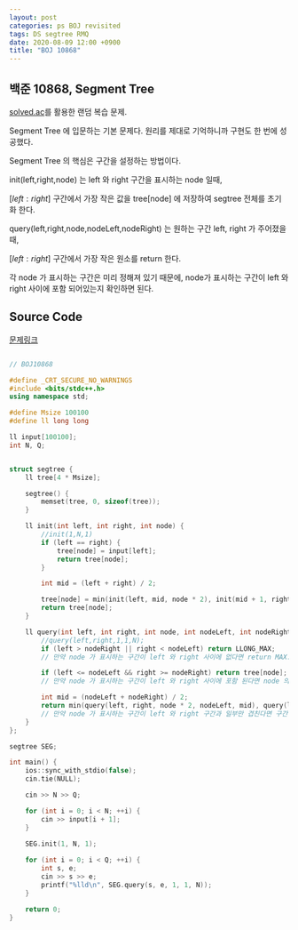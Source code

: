 ```yaml
---
layout: post
categories: ps BOJ revisited
tags: DS segtree RMQ
date: 2020-08-09 12:00 +0900
title: "BOJ 10868"
---
```


## 백준 10868, Segment Tree

[solved.ac](https://solved.ac)를 활용한 랜덤 복습 문제.  

Segment Tree 에 입문하는 기본 문제다. 원리를 제대로 기억하니까 구현도 한 번에 성공했다.  

Segment Tree 의 핵심은 구간을 설정하는 방법이다.  

init(left,right,node) 는 left 와 right 구간을 표시하는 node 일때,  

$[left : right]$ 구간에서 가장 작은 값을 tree[node] 에 저장하여 segtree 전체를 초기화 한다.  

query(left,right,node,nodeLeft,nodeRight) 는 원하는 구간 left, right 가 주어졌을때,  

$[left : right]$ 구간에서 가장 작은 원소를 return 한다.

각 node 가 표시하는 구간은 미리 정해져 있기 때문에, node가 표시하는 구간이 left 와 right 사이에 포함 되어있는지 확인하면 된다.



## Source Code

[문제링크](https://www.acmicpc.net/problem/10868)

```cpp

// BOJ10868

#define _CRT_SECURE_NO_WARNINGS
#include <bits/stdc++.h>
using namespace std;

#define Msize 100100
#define ll long long

ll input[100100];
int N, Q;


struct segtree {
	ll tree[4 * Msize];

	segtree() {
		memset(tree, 0, sizeof(tree));
	}

	ll init(int left, int right, int node) {
		//init(1,N,1)
		if (left == right) {
			tree[node] = input[left];
			return tree[node];
		}

		int mid = (left + right) / 2;

		tree[node] = min(init(left, mid, node * 2), init(mid + 1, right, node * 2 + 1));
		return tree[node];
	}

	ll query(int left, int right, int node, int nodeLeft, int nodeRight) {
		//query(left,right,1,1,N);
		if (left > nodeRight || right < nodeLeft) return LLONG_MAX;
		// 만약 node 가 표시하는 구간이 left 와 right 사이에 없다면 return MAX.

		if (left <= nodeLeft && right >= nodeRight) return tree[node];
		// 만약 node 가 표시하는 구간이 left 와 right 사이에 포함 된다면 node 의 값을 return.

		int mid = (nodeLeft + nodeRight) / 2;
		return min(query(left, right, node * 2, nodeLeft, mid), query(left, right, node * 2 + 1, mid + 1, nodeRight));
		// 만약 node 가 표시하는 구간이 left 와 right 구간과 일부만 겹친다면 구간을 쪼갠다.
	}
};

segtree SEG;

int main() {
	ios::sync_with_stdio(false);
	cin.tie(NULL);

	cin >> N >> Q;

	for (int i = 0; i < N; ++i) {
		cin >> input[i + 1];
	}
	
	SEG.init(1, N, 1);

	for (int i = 0; i < Q; ++i) {
		int s, e;
		cin >> s >> e;
		printf("%lld\n", SEG.query(s, e, 1, 1, N));
	}

	return 0;
}

```
